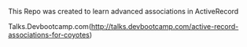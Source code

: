 This Repo was created to learn advanced associations in ActiveRecord

Talks.Devbootcamp.com(http://talks.devbootcamp.com/active-record-associations-for-coyotes)
